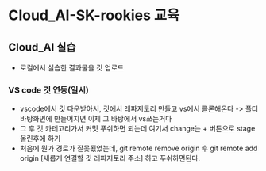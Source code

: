 # Cloud_AI-SK-rookies 교육

## Cloud_AI 실습
  - 로컬에서 실습한 결과물을 깃 업로드

### VS code 깃 연동(일시)
  - vscode에서 깃 다운받아서, 깃에서 레파지토리 만들고 vs에서 클론해온다 -> 폴더 바탕화면에 만들어지면 이제 그 바탕에서 vs쓰는거다
  - 그 후 깃 카테고리가서 커밋 푸쉬하면 되는데 여기서 change는 + 버튼으로 stage올린후에 하기
  - 처음에 뭔가 경로가 잘못됬었는데, git remote remove origin 후 git remote add origin [새롭게 연결할 깃 레파지토리 주소] 하고 푸쉬하면된다.
